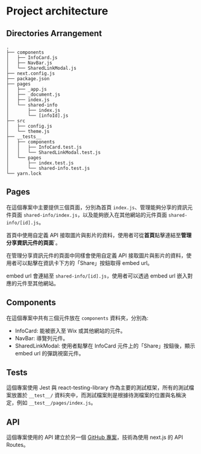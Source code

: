 # Project architecture

## Directories Arrangement

```
.
├── components
│   ├── InfoCard.js
│   ├── NavBar.js
│   └── SharedLinkModal.js
├── next.config.js
├── package.json
├── pages
│   ├── _app.js
│   ├── _document.js
│   ├── index.js
│   └── shared-info
│       ├── index.js
│       └── [infoId].js
├── src
│   ├── config.js
│   └── theme.js
├── __tests__
│   ├── components
│   │   ├── InfoCard.test.js
│   │   └── SharedLinkModal.test.js
│   └── pages
│       ├── index.test.js
│       └── shared-info.test.js
└── yarn.lock
```

## Pages

在這個專案中主要提供三個頁面，分別為首頁 `index.js`、管理能夠分享的資訊元件頁面 `shared-info/index.js`，以及能夠嵌入在其他網站的元件頁面 `shared-info/[id].js`。

首頁中使用自定義 API 接取圖片與影片的資料，使用者可從**首頁**點擊連結至**管理分享資訊元件的頁面**`。

在管理分享資訊元件的頁面中同樣會使用自定義 API 接取圖片與影片的資料，使用者可以點擊在資訊卡下方的「Share」按鈕取得 embed url。

embed url 會連結至 `shared-info/[id].js`，使用者可以透過 embed url 嵌入對應的元件至其他網站。

## Components

在這個專案中共有三個元件放在 `components` 資料夾，分別為:

* InfoCard: 能被嵌入至 Wix 或其他網站的元件。
* NavBar: 導覽列元件。
* SharedLinkModal: 使用者點擊在 InfoCard 元件上的「Share」按鈕後，顯示 embed url 的彈跳視窗元件。

## Tests

這個專案使用 Jest 與 react-testing-library 作為主要的測試框架，所有的測試檔案放置於 `__test__/` 資料夾中，而測試檔案則是根據待測檔案的位置與名稱決定，例如 `__test__/pages/index.js`。

## API

這個專案使用的 API 建立於另一個 [GitHub 專案](https://github.com/Airwavess/react-widget-api)，技術為使用 next.js 的 API Routes。
